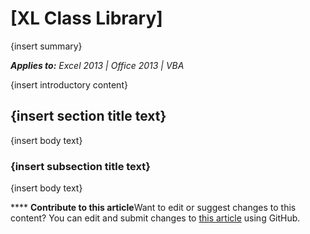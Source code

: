 
# [XL Class Library]
{insert summary}

 _**Applies to:** Excel 2013 | Office 2013 | VBA_

{insert introductory content}

## {insert section title text}

{insert body text}


### {insert subsection title text}

{insert body text}


****   **Contribute to this article**Want to edit or suggest changes to this content? You can edit and submit changes to  [this article](https://github.com/jhershey00/VBA_Excel_Test/OpenXMLCon/articles/0342d909-06b8-41fc-ae97-4875059ae656.md) using GitHub.

